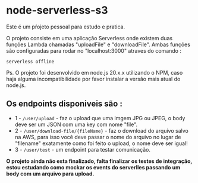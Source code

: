 # node-serverless-s3


Este é um pŕojeto pessoal para estudo e pratica.

 O projeto consiste em uma aplicação Serverless onde existem duas funções Lambda chamadas "uploadFile" e "downloadFile".
 Ambas funções são configuradas para rodar no "localhost:3000" atraves do comando :

```serverless offline```

Ps. O projeto foi desenvolvido em node.js 20.x.x utilizando o NPM, caso haja alguma incompatibilidade por favor instalar a versão mais atual do node.js.

## Os endpoints disponiveis são :

- 1 -  ```/user/upload``` - faz o upload que uma imgem JPG ou JPEG, o body deve ser um JSON com uma key com nome "file".
- 2 -  ```/user/download-file/{fileName}``` - faz o download do arquivo salvo na AWS, para isso você deve passar o nome do arquivo no lugar de "filename" exatamente como foi feito o upload, o nome deve ser igual! 
- 3 - ```/user/test``` - um endpoint para testar comunicação.

**O projeto ainda não esta finalizado, falta finalizar os testes de integração, estou estudando como mockar os events do serverlles passando um body com um arquivo para upload.**
